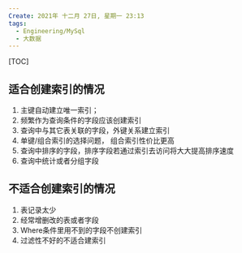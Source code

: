```yaml
---
Create: 2021年 十二月 27日, 星期一 23:13
tags: 
  - Engineering/MySql
  - 大数据
---
```

[TOC]


## 适合创建索引的情况
1. 主键自动建立唯一索引；
2. 频繁作为查询条件的字段应该创建索引
3. 查询中与其它表关联的字段，外键关系建立索引
4. 单键/组合索引的选择问题， 组合索引性价比更高
5. 查询中排序的字段，排序字段若通过索引去访问将大大提高排序速度
6. 查询中统计或者分组字段


## 不适合创建索引的情况
1. 表记录太少
2. 经常增删改的表或者字段
3. Where条件里用不到的字段不创建索引
4. 过滤性不好的不适合建索引



